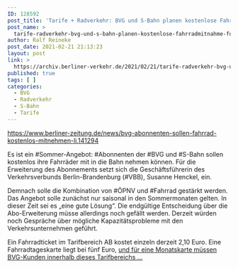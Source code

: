 ```yaml
---
ID: 128592
post_title: 'Tarife + Radverkehr: BVG und S-Bahn planen kostenlose Fahrradmitnahme für Abonnenten In diesem Sommer sollen Kunden mit Abokarte kostenlos ihr Fahrrad im öffentlichen Nahverkehr transportieren können., aus Berliner Zeitung'
post_name: >
  tarife-radverkehr-bvg-und-s-bahn-planen-kostenlose-fahrradmitnahme-fuer-abonnenten-in-diesem-sommer-sollen-kunden-mit-abokarte-kostenlos-ihr-fahrrad-im-oeffentlichen-nahverkehr-transportieren-koenn
author: Ralf Reineke
post_date: 2021-02-21 21:13:23
layout: post
link: >
  https://archiv.berliner-verkehr.de/2021/02/21/tarife-radverkehr-bvg-und-s-bahn-planen-kostenlose-fahrradmitnahme-fuer-abonnenten-in-diesem-sommer-sollen-kunden-mit-abokarte-kostenlos-ihr-fahrrad-im-oeffentlichen-nahverkehr-transportieren-koenn/
published: true
tags: [ ]
categories:
  - BVG
  - Radverkehr
  - S-Bahn
  - Tarife
---
```

https://www.berliner-zeitung.de/news/bvg-abonnenten-sollen-fahrrad-kostenlos-mitnehmen-li.141294

Es ist ein #Sommer-Angebot: #Abonnenten der #BVG und #S-Bahn sollen kostenlos ihre Fahrräder mit in die Bahn nehmen können. Für die Erweiterung des Abonnements setzt sich die Geschäftsführerin des Verkehrsverbunds Berlin-Brandenburg (#VBB), Susanne Henckel, ein.

Demnach solle die Kombination von #ÖPNV und #Fahrrad gestärkt werden. Das Angebot solle zunächst nur saisonal in den Sommermonaten gelten. In dieser Zeit sei es „eine gute Lösung“. Die endgültige Entscheidung über die Abo-Erweiterung müsse allerdings noch gefällt werden. Derzeit würden noch Gespräche über mögliche Kapazitätsprobleme mit den Verkehrsunternehmen geführt.

Ein Fahrradticket im Tarifbereich AB kostet einzeln derzeit 2,10 Euro. Eine Fahrradtageskarte liegt bei fünf Euro, <a href="https://www.berliner-zeitung.de/news/bvg-abonnenten-sollen-fahrrad-kostenlos-mitnehmen-li.141294">und für eine Monatskarte müssen BVG-Kunden innerhalb dieses Tarifbereichs ...</a>